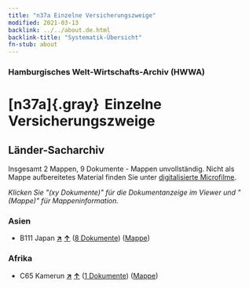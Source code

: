 ```yaml
---
title: "n37a Einzelne Versicherungszweige"
modified: 2021-03-13
backlink: ../../about.de.html
backlink-title: "Systematik-Übersicht"
fn-stub: about
---
```


### Hamburgisches Welt-Wirtschafts-Archiv (HWWA)

# [n37a]{.gray}&#8201; Einzelne Versicherungszweige&#160; 







## Länder-Sacharchiv




Insgesamt 2 Mappen, 9 Dokumente - Mappen unvollständig.
Nicht als Mappe aufbereitetes Material finden Sie unter [digitalisierte Microfilme](/film/h1_sh.de.html).

_Klicken Sie "(xy Dokumente)" für die Dokumentanzeige im Viewer und "(Mappe)" für Mappeninformation._




### Asien

- B111 Japan [**&nearr;**](../../../geo/i/141272/about.de.html "Japan (alle Mappen)") [**&uarr;**](../../../geo/about.de.html#B111 "Ländersystematik") (<a href="https://pm20.zbw.eu/iiifview/folder/sh/141272,145732" title="über: Japan : Einzelne Versicherungszweige" target="_blank">8 Dokumente</a>) ([Mappe](../../../../folder/sh/1412xx/141272/1457xx/145732/about.de.html))

### Afrika

- C65 Kamerun [**&nearr;**](../../../geo/i/141410/about.de.html "Kamerun (alle Mappen)") [**&uarr;**](../../../geo/about.de.html#C65 "Ländersystematik") (<a href="https://pm20.zbw.eu/iiifview/folder/sh/141410,145732" title="über: Kamerun : Einzelne Versicherungszweige" target="_blank">1 Dokumente</a>) ([Mappe](../../../../folder/sh/1414xx/141410/1457xx/145732/about.de.html))








